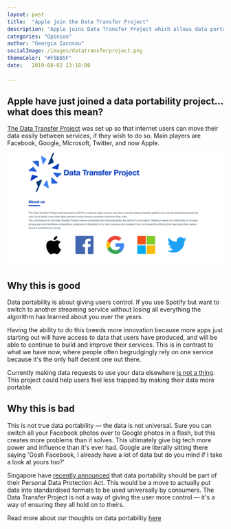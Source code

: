 ```yaml
---
layout: post
title:  "Apple join the Data Transfer Project"
description: "Apple joins Data Transfer Project which allows data portability between companies. Does this mean big tech will have even more data on you?"
categories: "Opinion"
author: "Georgia Iacovou"
socialImage: /images/datatransferproject.png
themeColor: "#F5BB5F"
date:   2019-08-02 13:18:00

---
```

## Apple have just joined a data portability project... what does this mean?

[The Data Transfer Project](https://datatransferproject.dev/) was set up so that internet users can move their data easily between services, if they wish to do so. Main players are Facebook, Google, Microsoft, Twitter, and now Apple. 

![screenshot of introduction on data transfer project website](/images/datatransferproject.png)

## Why this is good

Data portability is about giving users control. If you use Spotify but want to switch to another streaming service without losing all everything the algorithm has learned about you over the years. 

Having the ability to do this breeds more innovation because more apps just starting out will have access to data that users have produced, and will be able to continue to build and improve their services. This is in contrast to what we have now, where people often begrudgingly rely on one service because it's the only half decent one out there.

Currently making data requests to use your data elsewhere [is not a thing](https://blog.metomic.io/main/2019/04/02/How-To-Make-A-Data-Request.html). This project could help users feel less trapped by making their data more portable.

## Why this is bad

This is not true data portability — the data is not universal. Sure you can switch all your Facebook photos over to Google photos in a flash, but this creates more problems than it solves. This ultimately give big tech more power and influence than it's ever had. Google are literally sitting there saying 'Gosh Facebook, I already have a lot of data but do you mind if I take a look at yours too?'

Singapore have [recently announced](https://www.cpomagazine.com/data-protection/is-singapore-ready-for-data-portability/) that data portability should be part of their Personal Data Protection Act. This would be a move to actually put data into standardised formats to be used universally by consumers. The Data Transfer Project is not a way of giving the user more control — it's a way of ensuring they all hold on to theirs. 

Read more about our thoughts on data portability [here](https://blog.metomic.io/main/2019/04/24/open-data.html)